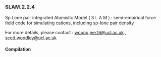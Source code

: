 ### SLAM.2.2.4
Sp Lone pair integrated Atomistic Model ( S L A M ) :
semi-empirical force field code for simulating cations, including sp-lone pair density

For more details, please contact :
woong.jee.16@ucl.ac.uk., scott.woodley@ucl.ac.uk

#### Compilation
